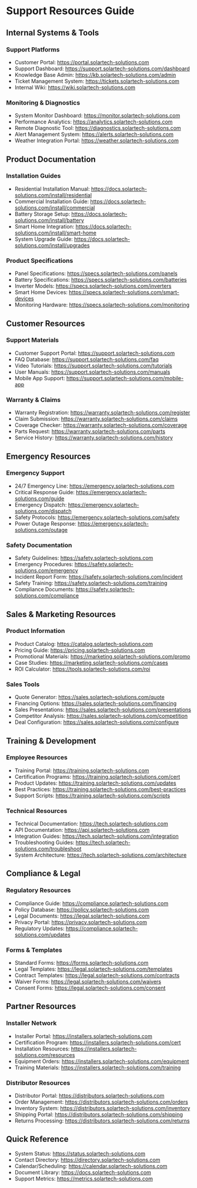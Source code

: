 # Support Resources Guide

## Internal Systems & Tools

### Support Platforms
- Customer Portal: https://portal.solartech-solutions.com
- Support Dashboard: https://support.solartech-solutions.com/dashboard
- Knowledge Base Admin: https://kb.solartech-solutions.com/admin
- Ticket Management System: https://tickets.solartech-solutions.com
- Internal Wiki: https://wiki.solartech-solutions.com

### Monitoring & Diagnostics
- System Monitor Dashboard: https://monitor.solartech-solutions.com
- Performance Analytics: https://analytics.solartech-solutions.com
- Remote Diagnostic Tool: https://diagnostics.solartech-solutions.com
- Alert Management System: https://alerts.solartech-solutions.com
- Weather Integration Portal: https://weather.solartech-solutions.com

## Product Documentation

### Installation Guides
- Residential Installation Manual: https://docs.solartech-solutions.com/install/residential
- Commercial Installation Guide: https://docs.solartech-solutions.com/install/commercial
- Battery Storage Setup: https://docs.solartech-solutions.com/install/battery
- Smart Home Integration: https://docs.solartech-solutions.com/install/smart-home
- System Upgrade Guide: https://docs.solartech-solutions.com/install/upgrades

### Product Specifications
- Panel Specifications: https://specs.solartech-solutions.com/panels
- Battery Specifications: https://specs.solartech-solutions.com/batteries
- Inverter Models: https://specs.solartech-solutions.com/inverters
- Smart Home Devices: https://specs.solartech-solutions.com/smart-devices
- Monitoring Hardware: https://specs.solartech-solutions.com/monitoring

## Customer Resources

### Support Materials
- Customer Support Portal: https://support.solartech-solutions.com
- FAQ Database: https://support.solartech-solutions.com/faq
- Video Tutorials: https://support.solartech-solutions.com/tutorials
- User Manuals: https://support.solartech-solutions.com/manuals
- Mobile App Support: https://support.solartech-solutions.com/mobile-app

### Warranty & Claims
- Warranty Registration: https://warranty.solartech-solutions.com/register
- Claim Submission: https://warranty.solartech-solutions.com/claims
- Coverage Checker: https://warranty.solartech-solutions.com/coverage
- Parts Request: https://warranty.solartech-solutions.com/parts
- Service History: https://warranty.solartech-solutions.com/history

## Emergency Resources

### Emergency Support
- 24/7 Emergency Line: https://emergency.solartech-solutions.com
- Critical Response Guide: https://emergency.solartech-solutions.com/guide
- Emergency Dispatch: https://emergency.solartech-solutions.com/dispatch
- Safety Protocols: https://emergency.solartech-solutions.com/safety
- Power Outage Response: https://emergency.solartech-solutions.com/outage

### Safety Documentation
- Safety Guidelines: https://safety.solartech-solutions.com
- Emergency Procedures: https://safety.solartech-solutions.com/emergency
- Incident Report Form: https://safety.solartech-solutions.com/incident
- Safety Training: https://safety.solartech-solutions.com/training
- Compliance Documents: https://safety.solartech-solutions.com/compliance

## Sales & Marketing Resources

### Product Information
- Product Catalog: https://catalog.solartech-solutions.com
- Pricing Guide: https://pricing.solartech-solutions.com
- Promotional Materials: https://marketing.solartech-solutions.com/promo
- Case Studies: https://marketing.solartech-solutions.com/cases
- ROI Calculator: https://tools.solartech-solutions.com/roi

### Sales Tools
- Quote Generator: https://sales.solartech-solutions.com/quote
- Financing Options: https://sales.solartech-solutions.com/financing
- Sales Presentations: https://sales.solartech-solutions.com/presentations
- Competitor Analysis: https://sales.solartech-solutions.com/competition
- Deal Configuration: https://sales.solartech-solutions.com/configure

## Training & Development

### Employee Resources
- Training Portal: https://training.solartech-solutions.com
- Certification Programs: https://training.solartech-solutions.com/cert
- Product Updates: https://training.solartech-solutions.com/updates
- Best Practices: https://training.solartech-solutions.com/best-practices
- Support Scripts: https://training.solartech-solutions.com/scripts

### Technical Resources
- Technical Documentation: https://tech.solartech-solutions.com
- API Documentation: https://api.solartech-solutions.com
- Integration Guides: https://tech.solartech-solutions.com/integration
- Troubleshooting Guides: https://tech.solartech-solutions.com/troubleshoot
- System Architecture: https://tech.solartech-solutions.com/architecture

## Compliance & Legal

### Regulatory Resources
- Compliance Guide: https://compliance.solartech-solutions.com
- Policy Database: https://policy.solartech-solutions.com
- Legal Documents: https://legal.solartech-solutions.com
- Privacy Portal: https://privacy.solartech-solutions.com
- Regulatory Updates: https://compliance.solartech-solutions.com/updates

### Forms & Templates
- Standard Forms: https://forms.solartech-solutions.com
- Legal Templates: https://legal.solartech-solutions.com/templates
- Contract Templates: https://legal.solartech-solutions.com/contracts
- Waiver Forms: https://legal.solartech-solutions.com/waivers
- Consent Forms: https://legal.solartech-solutions.com/consent

## Partner Resources

### Installer Network
- Installer Portal: https://installers.solartech-solutions.com
- Certification Program: https://installers.solartech-solutions.com/cert
- Installation Resources: https://installers.solartech-solutions.com/resources
- Equipment Orders: https://installers.solartech-solutions.com/equipment
- Training Materials: https://installers.solartech-solutions.com/training

### Distributor Resources
- Distributor Portal: https://distributors.solartech-solutions.com
- Order Management: https://distributors.solartech-solutions.com/orders
- Inventory System: https://distributors.solartech-solutions.com/inventory
- Shipping Portal: https://distributors.solartech-solutions.com/shipping
- Returns Processing: https://distributors.solartech-solutions.com/returns

## Quick Reference
- System Status: https://status.solartech-solutions.com
- Contact Directory: https://directory.solartech-solutions.com
- Calendar/Scheduling: https://calendar.solartech-solutions.com
- Document Library: https://docs.solartech-solutions.com
- Support Metrics: https://metrics.solartech-solutions.com 